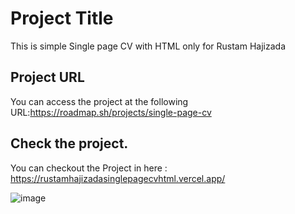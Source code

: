 # Project Title

This is simple Single page CV with HTML only for Rustam Hajizada

## Project URL

You can access the project at the following URL:https://roadmap.sh/projects/single-page-cv


## Check the project.

You can checkout the Project in here : https://rustamhajizadasinglepagecvhtml.vercel.app/

![image](https://github.com/user-attachments/assets/9f76d9c4-da0f-49bb-a5dd-432e7a6a4b5c)
